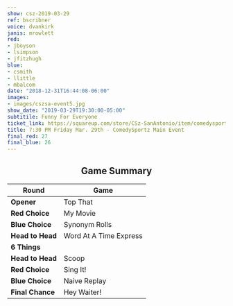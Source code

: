 ```yaml
---
show: csz-2019-03-29
ref: bscribner
voice: dvankirk
janis: mrowlett
red:
- jboyson
- lsimpson
- jfitzhugh
blue:
- csmith
- llittle
- mbalcom
date: "2018-12-31T16:44:08-06:00"
images:
- images/cszsa-event5.jpg
show_date: "2019-03-29T19:30:00-05:00"
subtitile: Funny For Everyone
ticket_link: https://squareup.com/store/CSz-SanAntonio/item/comedysportz-friday-night-31
title: 7:30 PM Friday Mar. 29th - ComedySportz Main Event
final_red: 27
final_blue: 26
---
```


<center>

## Game Summary

| **Round** | **Game** |
|--------------|------|
| **Opener**       |Top That|
| **Red Choice**   |My Movie|
| **Blue Choice**  |Synonym Rolls |
| **Head to Head** |Word At A Time Express  |
| **6 Things**     |      |
| **Head to Head** |Scoop|
| **Red Choice**   |Sing It! |
| **Blue Choice**  |Naive Replay  |
| **Final Chance** |Hey Waiter! |

</center>
